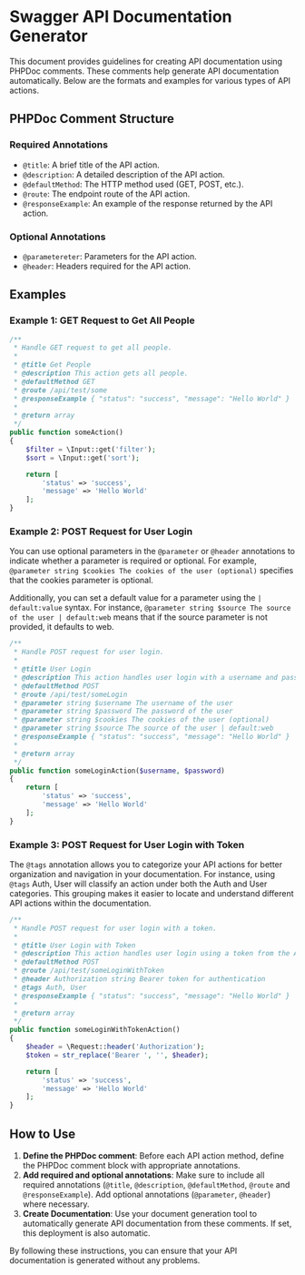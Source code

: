 # Swagger API Documentation Generator

This document provides guidelines for creating API documentation using PHPDoc comments. These comments help generate API documentation automatically. Below are the formats and examples for various types of API actions.

## PHPDoc Comment Structure

### Required Annotations
- `@title`: A brief title of the API action.
- `@description`: A detailed description of the API action.
- `@defaultMethod`: The HTTP method used (GET, POST, etc.).
- `@route`: The endpoint route of the API action.
- `@responseExample`: An example of the response returned by the API action.

### Optional Annotations
- `@parametereter`: Parameters for the API action.
- `@header`: Headers required for the API action.

## Examples

### Example 1: GET Request to Get All People

```php
/**
 * Handle GET request to get all people.
 *
 * @title Get People
 * @description This action gets all people.
 * @defaultMethod GET
 * @route /api/test/some
 * @responseExample { "status": "success", "message": "Hello World" }
 *
 * @return array
 */
public function someAction()
{
    $filter = \Input::get('filter');
    $sort = \Input::get('sort');

    return [
        'status' => 'success',
        'message' => 'Hello World'
    ];
}
```

### Example 2: POST Request for User Login

You can use optional parameters in the `@parameter` or `@header` annotations to indicate whether a parameter is required or optional. For example, `@parameter string $cookies The cookies of the user (optional)` specifies that the cookies parameter is optional.

Additionally, you can set a default value for a parameter using the `| default:value` syntax. For instance, `@parameter string $source The source of the user | default:web` means that if the source parameter is not provided, it defaults to web.

```php
/**
 * Handle POST request for user login.
 *
 * @title User Login
 * @description This action handles user login with a username and password.
 * @defaultMethod POST
 * @route /api/test/someLogin
 * @parameter string $username The username of the user
 * @parameter string $password The password of the user
 * @parameter string $cookies The cookies of the user (optional)
 * @parameter string $source The source of the user | default:web
 * @responseExample { "status": "success", "message": "Hello World" }
 *
 * @return array
 */
public function someLoginAction($username, $password)
{
    return [
        'status' => 'success',
        'message' => 'Hello World'
    ];
}
```

### Example 3: POST Request for User Login with Token

The `@tags` annotation allows you to categorize your API actions for better organization and navigation in your documentation. For instance, using `@tags` Auth, User will classify an action under both the Auth and User categories. This grouping makes it easier to locate and understand different API actions within the documentation.

```php
/**
 * Handle POST request for user login with a token.
 *
 * @title User Login with Token
 * @description This action handles user login using a token from the Authorization header.
 * @defaultMethod POST
 * @route /api/test/someLoginWithToken
 * @header Authorization string Bearer token for authentication
 * @tags Auth, User
 * @responseExample { "status": "success", "message": "Hello World" }
 *
 * @return array
 */
public function someLoginWithTokenAction()
{
    $header = \Request::header('Authorization');
    $token = str_replace('Bearer ', '', $header);

    return [
        'status' => 'success',
        'message' => 'Hello World'
    ];
}
```

## How to Use

1. **Define the PHPDoc comment**: Before each API action method, define the PHPDoc comment block with appropriate annotations.
2. **Add required and optional annotations**: Make sure to include all required annotations (`@title`, `@description`, `@defaultMethod`, `@route` and `@responseExample`). Add optional annotations (`@parameter`, `@header`) where necessary.
3. **Create Documentation**: Use your document generation tool to automatically generate API documentation from these comments. If set, this deployment is also automatic.

By following these instructions, you can ensure that your API documentation is generated without any problems.
